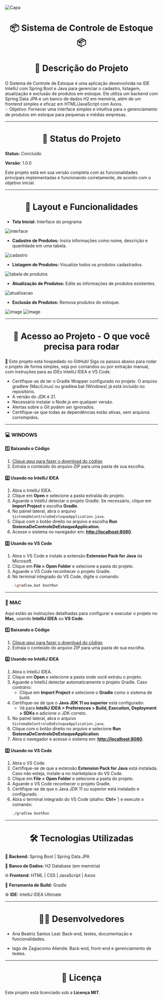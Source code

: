 ![Capa](https://github.com/user-attachments/assets/87e7688c-599d-40a4-bf78-4928a0f1ff1e)

<h1 align="center" style="text-shadow: 2px 2px 5px white;">📦 Sistema de Controle de Estoque 📦</h1>

<h2 align="center" style="font-size: 28px; text-shadow: 2px 2px 5px white;">📝 Descrição do Projeto</h2>

O Sistema de Controle de Estoque é uma aplicação desenvolvida na IDE IntelliJ com Spring Boot e Java para gerenciar o cadastro, listagem, atualização e exclusão de produtos em estoque. Ele utiliza um backend com Spring Data JPA e um banco de dados H2 em memória, além de um frontend simples e eficaz em HTML/JavaScript com Axios.
<br>
💡 Objetivo: Fornecer uma interface simples e intuitiva para o gerenciamento de produtos em estoque para pequenas e médias empresas.
</p>

---

 <h2 align="center" style="font-size: 28px; text-shadow: 2px 2px 5px white;">🚀 Status do Projeto</h2>
  
<strong>Status:</strong> Concluído<br>

<strong>Versão:</strong> 1.0.0<br>

Este projeto está em sua versão completa com as funcionalidades principais implementadas e funcionando corretamente, de acordo com o objetivo inicial.
</p>

---

<h2 align="center" style="font-size: 28px; text-shadow: 2px 2px 5px white;">🔧 Layout e Funcionalidades</h2>

- <strong>Tela Inicial:</strong> Interface do programa

![interface](https://github.com/user-attachments/assets/68b6c46f-dc35-434d-90b1-a10e1a5b166d)
  
- <strong>Cadastro de Produtos:</strong> Insira informações como nome, descrição e quantidade em uma tabela.

![cadastro](https://github.com/user-attachments/assets/94bd11b4-dc41-4496-9797-0b33e828f82e)

  
- <strong>Listagem de Produtos:</strong> Visualize todos os produtos cadastrados.

![tabela de produtos](https://github.com/user-attachments/assets/bffd6e5d-aa63-4410-aaae-0ff8c532dde7)

- <strong>Atualização de Produtos:</strong> Edite as informações de produtos existentes.

![atualizacao](https://github.com/user-attachments/assets/77cb346b-ff24-444b-b531-e7def6ff9eab)


- <strong>Exclusão de Produtos:</strong> Remova produtos do estoque.

![image](https://github.com/user-attachments/assets/795eb609-4d5e-4b06-b82f-271c77501dd2)
![image](https://github.com/user-attachments/assets/cd1f8d9a-82ce-4ab1-8054-22d60f8d126d)




---

<h2 align="center" style="font-size: 28px; text-shadow: 2px 2px 5px white;"> 🔗 Acesso ao Projeto - O que você precisa para rodar</h2>

📂 Este projeto está hospedado no GitHub! Siga os passos abaixo para rodar o projeto de forma simples, seja por comandos ou por extração manual, com instruções para as IDEs IntelliJ IDEA e VS Code.

- Certifique-se de ter o Gradle Wrapper configurado no projeto. O arquivo gradlew (Mac/Linux) ou gradlew.bat (Windows) já está incluído no repositório.
- A versão do JDK é 21.
- Necessário instalar o Node.js em qualquer versão.
- Alertas sobre o Git podem ser ignorados.
- Certifique-se que todas as dependências estão ativas, sem arquivos corrompidos.

---

### 💻 **WINDOWS**

#### 1️⃣ Baixando o Código
1. [Clique *aqui* para fazer o download do código](https://github.com/anabsantos25/Sistema_de_Controle_de_Estoque/archive/refs/heads/master.zip)
3. Extraia o conteúdo do arquivo ZIP para uma pasta de sua escolha.

#### 2️⃣ Usando no IntelliJ IDEA
1. Abra o IntelliJ IDEA.
2. Clique em **Open** e selecione a pasta extraída do projeto.
3. Aguarde o IntelliJ detectar o projeto Gradle. Se necessário, clique em **Import Project** e escolha **Gradle**.
4. No painel lateral, abra o arquivo `SistemaDeControleDeEstoqueApplication.java`.
5. Clique com o botão direito no arquivo e escolha **Run SistemaDeControleDeEstoqueApplication**.
6. Acesse o sistema no navegador em: **[http://localhost:8080](http://localhost:8080)**.

#### 3️⃣ Usando no VS Code
1. Abra o VS Code e instale a extensão **Extension Pack for Java** da Microsoft.
2. Clique em **File > Open Folder** e selecione a pasta do projeto.
3. Aguarde o VS Code reconhecer o projeto Gradle.
4. No terminal integrado do VS Code, digite o comando:
   ```bash
   .\gradlew.bat bootRun

---

### 🍎 **MAC**

Aqui estão as instruções detalhadas para configurar e executar o projeto no **Mac**, usando **IntelliJ IDEA** ou **VS Code**.

#### 1️⃣ Baixando o Código
1. [Clique *aqui* para fazer o download do código](https://github.com/anabsantos25/Sistema_de_Controle_de_Estoque/archive/refs/heads/master.zip)
2. Extraia o conteúdo do arquivo ZIP para uma pasta de sua escolha.

#### 2️⃣ Usando no IntelliJ IDEA
1. Abra o IntelliJ IDEA.
2. Clique em **Open** e selecione a pasta onde você extraiu o projeto.
3. Aguarde o IntelliJ detectar automaticamente o projeto Gradle. Caso contrário:
   - Clique em **Import Project** e selecione o **Gradle** como o sistema de build.
4. Certifique-se de que o **Java JDK 11 ou superior** está configurado:
   - Vá para **IntelliJ IDEA > Preferences > Build, Execution, Deployment > SDKs** e adicione o JDK correto.
5. No painel lateral, abra o arquivo `SistemaDeControleDeEstoqueApplication.java`.
6. Clique com o botão direito no arquivo e selecione **Run SistemaDeControleDeEstoqueApplication**.
7. Abra o navegador e acesse o sistema em: **[http://localhost:8080](http://localhost:8080)**.

#### 3️⃣ Usando no VS Code
1. Abra o VS Code.
2. Certifique-se de que a extensão **Extension Pack for Java** está instalada. Caso não esteja, instale-a no marketplace do VS Code.
3. Clique em **File > Open Folder** e selecione a pasta do projeto.
4. Aguarde o VS Code reconhecer o projeto Gradle.
5. Certifique-se de que o Java JDK 11 ou superior está instalado e configurado.
6. Abra o terminal integrado do VS Code (atalho: **Ctrl+`**) e execute o comando:
   ```bash
   ./gradlew bootRun

---

<h2 align="center" style="font-size: 28px; text-shadow: 2px 2px 5px white;">🛠️ Tecnologias Utilizadas</h2>
  
🚀 **Backend:** Spring Boot | Spring Data JPA

📂 **Banco de Dados:** H2 Database (em memória)

🌐 **Frontend:** HTML | CSS | JavaScript | Axios

🔧 **Ferramenta de Build:** Gradle

⚙️ **IDE:** IntelliJ IDEA Ultimate

---

<h2 align="center" style="font-size: 28px; text-shadow: 2px 2px 5px white;">👩‍💻 Desenvolvedores</h2>

- Ana Beatriz Santos Leal: Back-end, testes, documentação e funcionalidades.

- Iago de Zagiacomo Aliende: Back-end, front-end e gerenciamento de testes.

---

<h2 align="center" style="font-size: 28px; text-shadow: 2px 2px 5px white;">📜 Licença</h2>

Este projeto está licenciado sob a <strong>Licença MIT</strong>.
